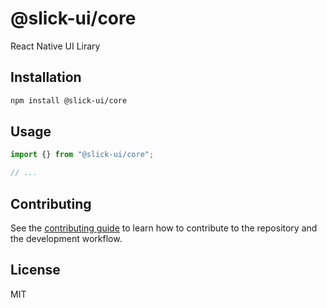# @slick-ui/core

React Native UI Lirary

## Installation

```sh
npm install @slick-ui/core
```

## Usage

```js
import {} from "@slick-ui/core";

// ...

```

## Contributing

See the [contributing guide](CONTRIBUTING.md) to learn how to contribute to the repository and the development workflow.

## License

MIT

